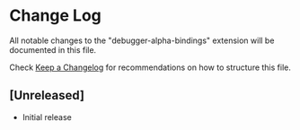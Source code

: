 # Change Log

All notable changes to the "debugger-alpha-bindings" extension will be documented in this file.

Check [Keep a Changelog](http://keepachangelog.com/) for recommendations on how to structure this file.

## [Unreleased]

- Initial release
